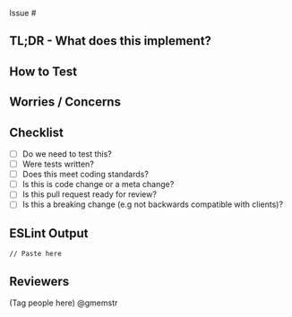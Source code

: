 Issue #<issue number>

TL;DR - What does this implement?
---------------------------------

How to Test
-----------

Worries / Concerns
------------------

Checklist
---------

 - [ ] Do we need to test this?
 - [ ] Were tests written?
 - [ ] Does this meet coding standards?
 - [ ] Is this is code change or a meta change?
 - [ ] Is this pull request ready for review?
 - [ ] Is this a breaking change (e.g not backwards compatible with clients)?
 
ESLint Output
-------------

```
// Paste here
```

Reviewers
---------

(Tag people here)
@gmemstr
